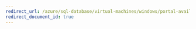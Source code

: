 ```yaml
---
redirect_url: /azure/sql-database/virtual-machines/windows/portal-availability-group-prereq
redirect_document_id: true
---
```

